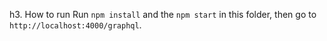 h3. How to run
Run `npm install` and the `npm start` in this folder, then go to `http://localhost:4000/graphql`.